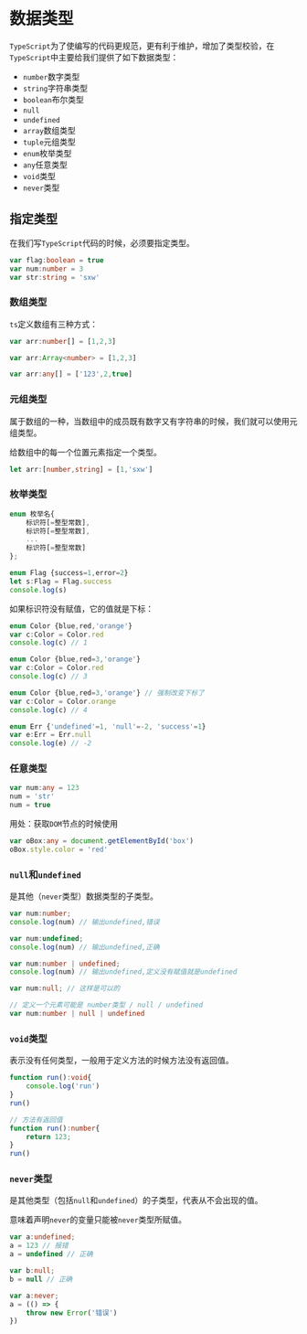 # 数据类型

`TypeScript`为了使编写的代码更规范，更有利于维护，增加了类型校验，在`TypeScript`中主要给我们提供了如下数据类型：

- `number`数字类型
- `string`字符串类型
- `boolean`布尔类型
- `null`
- `undefined`
- `array`数组类型
- `tuple`元组类型
- `enum`枚举类型
- `any`任意类型
- `void`类型
- `never`类型

## 指定类型

在我们写`TypeScript`代码的时候，必须要指定类型。

```ts
var flag:boolean = true
var num:number = 3
var str:string = 'sxw'
```

### 数组类型

`ts`定义数组有三种方式：

```ts
var arr:number[] = [1,2,3]
```

```ts
var arr:Array<number> = [1,2,3]
```

```ts
var arr:any[] = ['123',2,true]
```

### 元组类型

 属于数组的一种，当数组中的成员既有数字又有字符串的时候，我们就可以使用元组类型。

给数组中的每一个位置元素指定一个类型。

```ts
let arr:[number,string] = [1,'sxw']
```

### 枚举类型

```ts
enum 枚举名{
    标识符[=整型常数],
    标识符[=整型常数],
    ...
    标识符[=整型常数]
};
```

```ts
enum Flag {success=1,error=2}
let s:Flag = Flag.success
console.log(s)
```

如果标识符没有赋值，它的值就是下标：

```ts
enum Color {blue,red,'orange'}
var c:Color = Color.red
console.log(c) // 1 
```

```ts
enum Color {blue,red=3,'orange'}
var c:Color = Color.red
console.log(c) // 3
```

```ts
enum Color {blue,red=3,'orange'} // 强制改变下标了
var c:Color = Color.orange
console.log(c) // 4
```

```ts
enum Err {'undefined'=1, 'null'=-2, 'success'=1}
var e:Err = Err.null
console.log(e) // -2
```

### 任意类型

``` ts
var num:any = 123
num = 'str'
num = true
```

用处：获取`DOM`节点的时候使用

```ts
var oBox:any = document.getElementById('box')
oBox.style.color = 'red'
```

### `null`和`undefined`

是其他（`never`类型）数据类型的子类型。

```ts
var num:number;
console.log(num) // 输出undefined,错误
```

```js
var num:undefined;
console.log(num) // 输出undefined,正确
```

```ts
var num:number | undefined;
console.log(num) // 输出undefined,定义没有赋值就是undefined
```

```ts
var num:null; // 这样是可以的
```

```ts
// 定义一个元素可能是 number类型 / null / undefined
var num:number | null | undefined
```

### `void`类型

表示没有任何类型，一般用于定义方法的时候方法没有返回值。

```ts
function run():void{
    console.log('run')
}
run()
```

```ts
// 方法有返回值
function run():number{
    return 123;
}
run()
```

### `never`类型

是其他类型（包括`null`和`undefined`）的子类型，代表从不会出现的值。

意味着声明`never`的变量只能被`never`类型所赋值。

```ts
var a:undefined;
a = 123 // 报错
a = undefined // 正确
```

```ts
var b:null;
b = null // 正确
```

```ts
var a:never;
a = (() => {
    throw new Error('错误')
})
```



